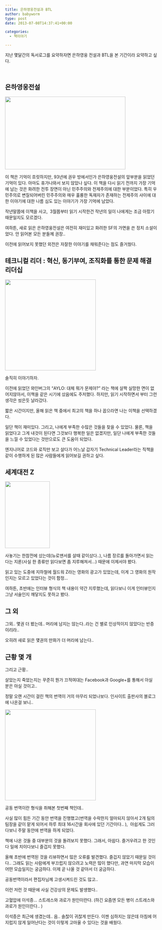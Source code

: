 ```yaml
---
title: 은하영웅전설과 BTL
author: babyworm
type: post
date: 2013-07-08T14:37:41+00:00

categories:
  - 책이야기

---
```

지난 몇달간의 독서로그를 요약하자면 은하영웅 전설과 BTL을 본 기간이라 요약하고 싶다.

&nbsp;

## 은하영웅전설

<img loading="lazy" decoding="async" class="alignnone" alt="" src="https://contents.kyobobook.co.kr/sih/fit-in/458x0/pdt/9788926770368.jpg" width="398" height="240" />

이 책은 기억이 흐릿하지만, 93년에 권우 방에서인가 은하영웅전설의 앞부분을 읽었던 기억이 있다. 아마도 휴가나와서 보지 않았나 싶다. 이 책을 다시 읽기 전까지 가장 기억에 남는 것은 화려한 전투 장면이 아닌 민주주의와 전제주의에 대한 부분이었다. 특히 우민주의로 변질되어버린 민주주의와 매우 훌륭한 독재자가 존재하는 전제주의 사이에 대한 이야기에 대한 나름 심도 있는 이야기가 가장 기억에 남았다.

작년말쯤에 이책을 사고,  3월쯤부터 읽기 시작한건 작년의 일이 나에게는 조금 아팠기 때문일지도 모르겠다.

여하튼, 새로 읽은 은하영웅전설은 여전히 재미있고 화려한 SF의 가면을 쓴 정치 소설이었다. 안 읽어본 모든 분들께 권장..

이전에 읽어보지 못했던 외전은 자잘한 이야기를 채워준다는 점도 즐거웠다.


## 테크니컬 리더 : 혁신, 동기부여, 조직화를 통한 문제 해결 리더십

<img loading="lazy" decoding="async" class="alignnone" alt="" src="https://contents.kyobobook.co.kr/sih/fit-in/458x0/pdt/9788966260652.jpg" width="300" data-recalc-dims="1" />

솔직히 이야기하자.

이전에 읽었던 와인버그의 &#8220;AYLO: 대체 뭐가 문제야?&#8221; 라는 책에 살짝 실망한 면이 없어지않아서, 이책을 같은 시기에 샀음에도 주저했다. 하지만, 읽기 시작하면서 부터 그런생각은 씼은듯 날라갔다.

짧은 시간이지만, 올해 읽은 책 중에서 최고의 책을 하나 꼽으라면 나는 이책을 선택하겠다.

일단 책이 재미있다. 그리고, 나에게 부족한 수많은 것들을 찾을 수 있었다. 물론, 책을 읽었다고 그게 내것이 된다면 그것보다 행복한 일은 없겠지만, 일단 나에게 부족한 것들을 느낄 수 있었다는 것만으로도 큰 도움이 되었다.

엔지니어로 코드와 로직만 보고 살다가 어느날 갑자기 Technical Leader라는 직책을 같이 수행하게 된 많은 사람들에게 읽어보길 권하고 싶다.

## 세계대전 Z

<img loading="lazy" decoding="async" class="alignnone" alt="" src="https://i0.wp.com/image.yes24.com/momo/TopCate222/MidCate001/19550793.jpg?resize=148%2C220" width="148" height="220" data-recalc-dims="1" />

사놓기는 한참전에 샀는데(뉴로맨서를 살때 같이샀다..), 나름 장르를 돌아가면서 읽는다는 지론(사실 한 종류만 읽다보면 좀 지루해져서&#8230;) 때문에 이제서야 봤다.

읽고 있는 도중에 지하철에 월드워 Z라는 영화의 광고가 있었는데, 이게 그 영화의 원작인지는 모르고 있었다는 것이 함정&#8230;

여하튼, 초반에는 인터뷰 형식의 책 내용이 약간 지루했는데, 읽다보니 이게 인터뷰인지 그냥 서술인지 깨닿지도 못하고 봤다.

## 그 외

그외.. 몇권 더 봤는데.. 머리에 남지는 않는다..라는 건 별로 인상적이지 않았다는 반증이리라..

오히려 새로 읽은 몇권의 만화가 더 머리에 남는다..

## 근황 몇 개

그리고 근황..

살았는지 죽었는지는 꾸준히 뭔가 끄적여대는 Facebook과 Google+를 통해서 아실 분은 아실 것이고..

정말 오랜 시간이 걸린 책의 번역이 거의 마무리 되었나보다. 인사이트 출판사의 블로그에 나온걸 보니..

<img loading="lazy" decoding="async" class="alignnone" alt="" src="https://contents.kyobobook.co.kr/sih/fit-in/458x0/pdt/9788966260799.jpg" width="300" data-recalc-dims="1" />

공동 번역이란 형식을 취해본 첫번째 책인데..

사실 많이 힘든 기간 동안 번역을 진행했고(번역을 수락한지 얼마되지 않아서 2개 팀의 팀장을 같이 맡게 되어서 하루 최대 16시간을 회사에 있던 기간이다.. ),  아쉽게도 그러다보니 주말 동안에 번역을 하게 되었다.

책에 나온 것들 중 대부분의 것을 돌려보지 못했다. 그래서, 아쉽다. 즐거우려고 한 것인다 일에 치이다보니 즐겁지 못했다.

올해 초반에 번역된 것을 리뷰하면서 많은 오류를 발견했다. 즐겁지 않았기 때문일 것이다.. 그래도 읽는 사람에게 부끄럽지 않으려고 노력은 많이 했다만, 과연 마지막 모습이 어떤 모습일지는 궁금하다. 이제 곧 나올 것 같아서 더 궁금하다.

공동번역이라서 편집자님께 고생시켜드린 것도 많고..

이런 저런 것 때문에 사실 건강상의 문제도 발생했다..

고혈압에 이석증&#8230; 스트레스와 과로가 원인이란다. (하긴 요즘엔 모든 병이 스트레스와 과로가 원인이란다.. )

이석증은 최근에 생겼는데.. 음.. 솔찮이 귀찮게 만든다. 이젠 심하지는 않은데 아침에 어지럽지 않게 일어난다는 것이 이렇게 고마울 수 있다는 것을 배웠다.
